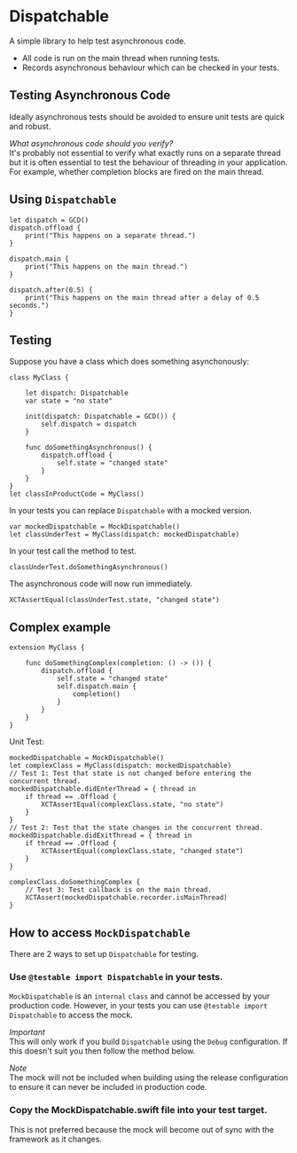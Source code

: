 # Dispatchable
A simple library to help test asynchronous code.
- All code is run on the main thread when running tests.
- Records asynchronous behaviour which can be checked in your tests.
  
## Testing Asynchronous Code
Ideally asynchronous tests should be avoided to ensure unit tests are quick and robust.   
  
*What asynchronous code should you verify?*  
It's probably not essential to verify what exactly runs on a separate thread but it is often essential to test the behaviour of threading in your application. For example, whether completion blocks are fired on the main thread.
## Using `Dispatchable`
```
let dispatch = GCD()
dispatch.offload {
    print("This happens on a separate thread.")
}

dispatch.main {
    print("This happens on the main thread.")
}

dispatch.after(0.5) {
    print("This happens on the main thread after a delay of 0.5 seconds.")
}
```

## Testing
 Suppose you have a class which does something asynchonously:
 
```
class MyClass {

    let dispatch: Dispatchable
    var state = "no state"

    init(dispatch: Dispatchable = GCD()) {
        self.dispatch = dispatch
    }

    func doSomethingAsynchronous() {
        dispatch.offload {
            self.state = "changed state"
        }
    }
}
let classInProductCode = MyClass()
```

In your tests you can replace `Dispatchable` with a mocked version.

```
var mockedDispatchable = MockDispatchable()
let classUnderTest = MyClass(dispatch: mockedDispatchable)
```
In your test call the method to test.  

```
classUnderTest.doSomethingAsynchronous()
```

The asynchronous code will now run immediately.

```
XCTAssertEqual(classUnderTest.state, "changed state")
``` 
## Complex example  
```
extension MyClass {

    func doSomethingComplex(completion: () -> ()) {
        dispatch.offload {
            self.state = "changed state"
            self.dispatch.main {
                completion()
            }
        }
    }
}
```
Unit Test:

```
mockedDispatchable = MockDispatchable()
let complexClass = MyClass(dispatch: mockedDispatchable)
// Test 1: Test that state is not changed before entering the concurrent thread.
mockedDispatchable.didEnterThread = { thread in
    if thread == .Offload {
        XCTAssertEqual(complexClass.state, "no state")
    }
}
// Test 2: Test that the state changes in the concurrent thread.
mockedDispatchable.didExitThread = { thread in
    if thread == .Offload {
        XCTAssertEqual(complexClass.state, "changed state")
    }
}

complexClass.doSomethingComplex {
    // Test 3: Test callback is on the main thread.
    XCTAssert(mockedDispatchable.recorder.isMainThread)
}
```

## How to access `MockDispatchable`
There are 2 ways to set up `Dispatchable` for testing.
### Use `@testable import Dispatchable` in your tests.
`MockDispatchable` is an `internal` `class` and cannot be accessed by your production code. However, in your tests you can use `@testable import Dispatchable` to access the mock.    
  
*Important*  
This will only work if you build `Dispatchable` using the `Debug` configuration. If this doesn't suit you then follow the method below.    
  
*Note*  
The mock will not be included when building using the release configuration to ensure it can never be included in production code.
### Copy the MockDispatchable.swift file into your test target.
 This is not preferred because the mock will become out of sync with the framework as it changes.


